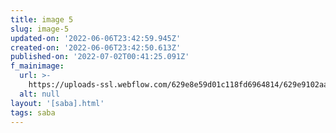 ```yaml
---
title: image 5
slug: image-5
updated-on: '2022-06-06T23:42:59.945Z'
created-on: '2022-06-06T23:42:50.613Z'
published-on: '2022-07-02T00:41:25.091Z'
f_mainimage:
  url: >-
    https://uploads-ssl.webflow.com/629e8e59d01c118fd6964814/629e9102aa6fac45f2825ccf_Saba_NewYorkChair_3.jpg
  alt: null
layout: '[saba].html'
tags: saba
---
```



